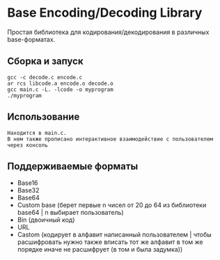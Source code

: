 # Base Encoding/Decoding Library

Простая библиотека для кодирования/декодирования в различных base-форматах.

## Сборка и запуск

```
gcc -c decode.c encode.c
ar rcs libcode.a encode.o decode.o
gcc main.c -L. -lcode -o myprogram
./myprogram
```

## Использование

```
Находится в main.c.
В нем также прописано интерактивное взаимодействие с пользователем через консоль
```

## Поддерживаемые форматы
- Base16
- Base32
- Base64
- Custom base (берет первые n чисел от 20 до 64 из библиотеки base64 | n выбирает пользователь)
- Bin (двоичный код)
- URL
- Castom (кодирует в алфавит написанный пользователем | чтобы расшифровать нужно также вписать тот же алфавит в том же порядке иначе не расшифрует (в том и была задумка))
